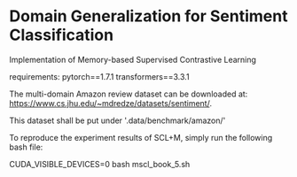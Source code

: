 # Domain Generalization for Sentiment Classification

Implementation of Memory-based Supervised Contrastive Learning

requirements:
pytorch==1.7.1
transformers==3.3.1

The multi-domain Amazon review dataset can be downloaded at: https://www.cs.jhu.edu/~mdredze/datasets/sentiment/.

This dataset shall be put under '.data/benchmark/amazon/'

To reproduce the experiment results of SCL+M, simply run the following bash file:

CUDA_VISIBLE_DEVICES=0 bash mscl_book_5.sh
